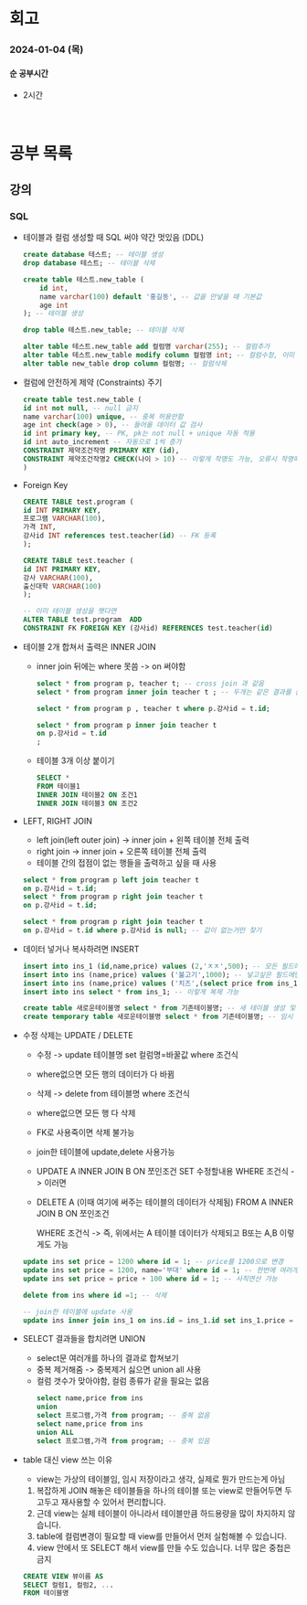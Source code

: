 # 회고

### 2024-01-04 (목)

#### 순 공부시간

- 2시간

<br>

# 공부 목록

## 강의

### SQL

- 테이블과 컬럼 생성할 때 SQL 써야 약간 멋있음 (DDL)

  ```SQL
  create database 테스트; -- 테이블 생성
  drop database 테스트; -- 테이블 삭제

  create table 테스트.new_table (
      id int,
      name varchar(100) default '홍길동', -- 값을 안넣을 때 기본값
      age int
  ); -- 테이블 생성

  drop table 테스트.new_table; -- 테이블 삭제

  alter table 테스트.new_table add 컬럼명 varchar(255); -- 컬럼추가
  alter table 테스트.new_table modify column 컬럼명 int; -- 컬럼수정, 이미 데이터가 들어가있을떄는 불가능
  alter table new_table drop column 컬럼명; -- 컬럼삭제

  ```

- 컬럼에 안전하게 제약 (Constraints) 주기

  ```SQL
  create table test.new_table (
  id int not null, -- null 금지
  name varchar(100) unique, -- 중복 허용안함
  age int check(age > 0), -- 들어올 데이터 값 검사
  id int primary key, -- PK, pk는 not null + unique 자동 적용
  id int auto_increment -- 자동으로 1씩 증가
  CONSTRAINT 제약조건작명 PRIMARY KEY (id),
  CONSTRAINT 제약조건작명2 CHECK(나이 > 10) -- 이렇게 작명도 가능, 오류시 작명때문에 오류 낫다고 명시해줌
  )
  ```

- Foreign Key

  ```SQL
  CREATE TABLE test.program (
  id INT PRIMARY KEY,
  프로그램 VARCHAR(100),
  가격 INT,
  강사id INT references test.teacher(id) -- FK 등록
  );

  CREATE TABLE test.teacher (
  id INT PRIMARY KEY,
  강사 VARCHAR(100),
  출신대학 VARCHAR(100)
  );

  -- 이미 테이블 생성을 햇다면
  ALTER TABLE test.program  ADD
  CONSTRAINT FK FOREIGN KEY (강사id) REFERENCES test.teacher(id)
  ```

- 테이블 2개 합쳐서 출력은 INNER JOIN

  - inner join 뒤에는 where 못씀 -> on 써야함

    ```SQL
    select * from program p, teacher t; -- cross join 과 같음
    select * from program inner join teacher t ; -- 두개는 같은 결과를 줌

    select * from program p , teacher t where p.강사id = t.id;

    select * from program p inner join teacher t
    on p.강사id = t.id
    ;
    ```

  - 테이블 3개 이상 붙이기
    ```SQL
    SELECT *
    FROM 테이블1
    INNER JOIN 테이블2 ON 조건1
    INNER JOIN 테이블3 ON 조건2
    ```

- LEFT, RIGHT JOIN

  - left join(left outer join) -> inner join + 왼쪽 테이블 전체 출력
  - right join -> inner join + 오른쪽 테이블 전체 출력
  - 테이블 간의 접점이 없는 행들을 출력하고 싶을 때 사용

  ```SQL
  select * from program p left join teacher t
  on p.강사id = t.id;
  select * from program p right join teacher t
  on p.강사id = t.id;

  select * from program p right join teacher t
  on p.강사id = t.id where p.강사id is null; -- 값이 없는거만 찾기
  ```

- 데이터 넣거나 복사하려면 INSERT

  ```SQL
  insert into ins_1 (id,name,price) values (2,'ㅈㅈ',500); -- 모든 필드에 값을 넣을경우 (id,name,price) 이건 생략가능
  insert into ins (name,price) values ('불고기',1000); -- 넣고싶은 필드에만 값 넣기, 나머지는 null로 들어감
  insert into ins (name,price) values ('치즈',(select price from ins_1 where id =1)); -- 값으로 서브쿼리 가능
  insert into ins select * from ins_1; -- 이렇게 복제 가능

  create table 새로운테이블명 select * from 기존테이블명; -- 새 테이블 생성 및 복사기능
  create temporary table 새로운테이블명 select * from 기존테이블명; -- 임시 테이블 생성 및 복사기능, 재접속시 삭제
  ```

- 수정 삭제는 UPDATE / DELETE

  - 수정 -> update 테이블명 set 컬럼명=바꿀값 where 조건식
  - where없으면 모든 행의 데이터가 다 바뀜
  - 삭제 -> delete from 테이블명 where 조건식
  - where없으면 모든 행 다 삭제
  - FK로 사용죽이면 삭제 불가능
  - join한 테이블에 update,delete 사용가능
  - UPDATE A INNER JOIN B
    ON 쪼인조건
    SET 수정할내용
    WHERE 조건식
    -> 이러면
  - DELETE A (이때 여기에 써주는 테이블의 데이터가 삭제됨)
    FROM A INNER JOIN B
    ON 쪼인조건

    WHERE 조건식
    -> 즉, 위에서는 A 테이블 데이터가 삭제되고 B또는 A,B 이렇게도 가능

  ```SQL
  update ins set price = 1200 where id = 1; -- price를 1200으로 변경
  update ins set price = 1200, name='부대' where id = 1; -- 한번에 여러개도 가능
  update ins set price = price + 100 where id = 1; -- 사칙연산 가능

  delete from ins where id =1; -- 삭제

  -- join한 테이블에 update 사용
  update ins inner join ins_1 on ins.id = ins_1.id set ins_1.price = 9999 where ins_1.price = 500;
  ```

- SELECT 결과들을 합치려면 UNION

  - select문 여러개를 하나의 결과로 합쳐보기
  - 중복 제거해줌 -> 중복제거 싫으면 union all 사용
  - 컬럼 갯수가 맞아야함, 컬럼 종류가 같을 필요는 없음
    ```SQL
    select name,price from ins
    union
    select 프로그램,가격 from program; -- 중복 없음
    select name,price from ins
    union ALL
    select 프로그램,가격 from program; -- 중복 있음
    ```

- table 대신 view 쓰는 이유
  - view는 가상의 테이블임, 임시 저장이라고 생각, 실제로 뭔가 만드는게 아님
  1. 복잡하게 JOIN 해놓은 테이블들을 하나의 테이블 또는 view로 만들어두면 두고두고 재사용할 수 있어서 편리합니다.
  2. 근데 view는 실제 테이블이 아니라서 테이블만큼 하드용량을 많이 차지하지 않습니다.
  3. table에 컬럼변경이 필요할 때 view를 만들어서 먼저 실험해볼 수 있습니다.
  4. view 안에서 또 SELECT 해서 view를 만들 수도 있습니다. 너무 많은 중첩은 금지
  ```SQL
  CREATE VIEW 뷰이름 AS
  SELECT 컬럼1, 컬럼2, ...
  FROM 테이블명
  ```
